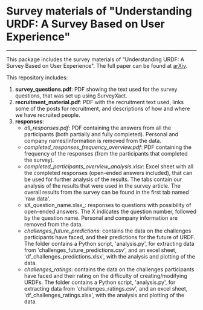 # Survey materials of "Understanding URDF: A Survey Based on User Experience"
---------------------------------

This package includes the survey materials of "Understanding URDF: A Survey Based on User Experience". The full paper can be found at [arXiv](https://arxiv.org/abs/2302.13442).

This repository includes:

1. **survey_questions.pdf**: PDF showing the text used for the survey questions, that was set up using SurveyXact.
2. **recruitment_material.pdf**: PDF with the recruitment text used, links some of the posts for recruitment, and descriptions of how and where we have recruited people.
3. **responses**:
    - _all_responses.pdf_: PDF containing the answers from all the participants (both partially and fully completed). Personal and company names/information is removed from the data.
    - _completed_responses_frequency_overview.pdf_: PDF containing the frequency of the responses (from the participants that completed the survey).
    - _completed_participants_overview_analysis.xlsx_: Excel sheet with all the completed responses (open-ended answers included), that can be used for further analysis of the results. The tabs contain our analysis of the results that were used in the survey article. The overall results from the survey can be found in the first tab named 'raw data'.
    - sX_question_name.xlsx_: responses to questions with possibility of open-ended answers. The X indicates the question number, followed by the question name. Personal and company information are removed from the data.
    - _challenges_future_predictions_: contains the data on the challenges participants have faced, and their predictions for the future of URDF. The folder contains a Python script, 'analysis.py', for extracting data from 'challenges_future_predictions.csv', and an excel sheet, 'df_challenges_predictions.xlsx', with the analysis and plotting of the data.
    - _challenges_ratings_: contains the data on the challenges participants have faced and their rating on the difficulty of creating/modifying URDFs. The folder contains a Python script, 'analysis.py', for extracting data from 'challenges_ratings.csv', and an excel sheet, 'df_challenges_ratings.xlsx', with the analysis and plotting of the data.
